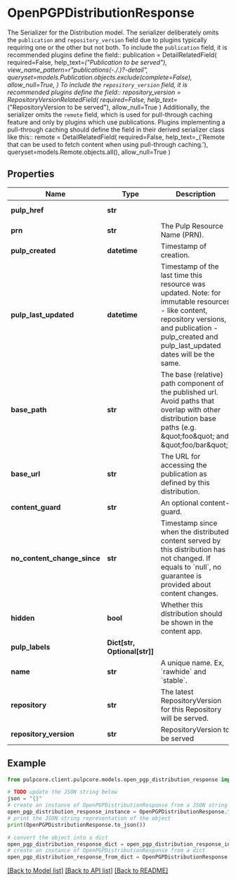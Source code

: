 # OpenPGPDistributionResponse

The Serializer for the Distribution model.  The serializer deliberately omits the `publication` and `repository_version` field due to plugins typically requiring one or the other but not both.  To include the ``publication`` field, it is recommended plugins define the field::    publication = DetailRelatedField(       required=False,       help_text=_(\"Publication to be served\"),       view_name_pattern=r\"publications(-.*/.*)?-detail\",       queryset=models.Publication.objects.exclude(complete=False),       allow_null=True,   )  To include the ``repository_version`` field, it is recommended plugins define the field::    repository_version = RepositoryVersionRelatedField(       required=False, help_text=_(\"RepositoryVersion to be served\"), allow_null=True   )  Additionally, the serializer omits the ``remote`` field, which is used for pull-through caching feature and only by plugins which use publications. Plugins implementing a pull-through caching should define the field in their derived serializer class like this::    remote = DetailRelatedField(       required=False,       help_text=_('Remote that can be used to fetch content when using pull-through caching.'),       queryset=models.Remote.objects.all(),       allow_null=True   )

## Properties

Name | Type | Description | Notes
------------ | ------------- | ------------- | -------------
**pulp_href** | **str** |  | [optional] [readonly] 
**prn** | **str** | The Pulp Resource Name (PRN). | [optional] [readonly] 
**pulp_created** | **datetime** | Timestamp of creation. | [optional] [readonly] 
**pulp_last_updated** | **datetime** | Timestamp of the last time this resource was updated. Note: for immutable resources - like content, repository versions, and publication - pulp_created and pulp_last_updated dates will be the same. | [optional] [readonly] 
**base_path** | **str** | The base (relative) path component of the published url. Avoid paths that                     overlap with other distribution base paths (e.g. \&quot;foo\&quot; and \&quot;foo/bar\&quot;) | 
**base_url** | **str** | The URL for accessing the publication as defined by this distribution. | [optional] [readonly] 
**content_guard** | **str** | An optional content-guard. | [optional] 
**no_content_change_since** | **str** | Timestamp since when the distributed content served by this distribution has not changed. If equals to &#x60;null&#x60;, no guarantee is provided about content changes. | [optional] [readonly] 
**hidden** | **bool** | Whether this distribution should be shown in the content app. | [optional] [default to False]
**pulp_labels** | **Dict[str, Optional[str]]** |  | [optional] 
**name** | **str** | A unique name. Ex, &#x60;rawhide&#x60; and &#x60;stable&#x60;. | 
**repository** | **str** | The latest RepositoryVersion for this Repository will be served. | [optional] 
**repository_version** | **str** | RepositoryVersion to be served | [optional] 

## Example

```python
from pulpcore.client.pulpcore.models.open_pgp_distribution_response import OpenPGPDistributionResponse

# TODO update the JSON string below
json = "{}"
# create an instance of OpenPGPDistributionResponse from a JSON string
open_pgp_distribution_response_instance = OpenPGPDistributionResponse.from_json(json)
# print the JSON string representation of the object
print(OpenPGPDistributionResponse.to_json())

# convert the object into a dict
open_pgp_distribution_response_dict = open_pgp_distribution_response_instance.to_dict()
# create an instance of OpenPGPDistributionResponse from a dict
open_pgp_distribution_response_from_dict = OpenPGPDistributionResponse.from_dict(open_pgp_distribution_response_dict)
```
[[Back to Model list]](../README.md#documentation-for-models) [[Back to API list]](../README.md#documentation-for-api-endpoints) [[Back to README]](../README.md)


